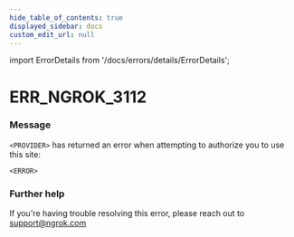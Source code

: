 ```yaml
---
hide_table_of_contents: true
displayed_sidebar: docs
custom_edit_url: null
---
```


import ErrorDetails from '/docs/errors/details/ErrorDetails';

# ERR_NGROK_3112

### Message
`<PROVIDER>` has returned an error when attempting to authorize you to use this site:

`<ERROR>`

### Further help
If you're having trouble resolving this error, please reach out to [support@ngrok.com](mailto:support@ngrok.com?subject=Help%20with%20ERR_NGROK_3112)

<ErrorDetails error='err_ngrok_3112' />
